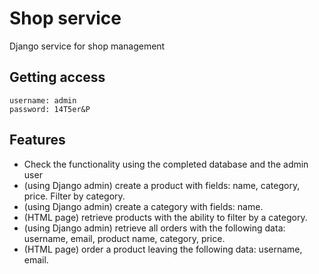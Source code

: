 # Shop service
Django service for shop management 

## Getting access

```shell
username: admin
password: 14T5er&P
```

Features
-
- Check the functionality using the completed database and the admin user
- (using Django admin) create a product with fields: name, category, price. Filter by category.
- (using Django admin) create a category with fields: name.
- (HTML page) retrieve products with the ability to filter by a category.
- (using Django admin) retrieve all orders with the following data: username, email, product name, category, price.
- (HTML page) order a product leaving the following data: username, email.
